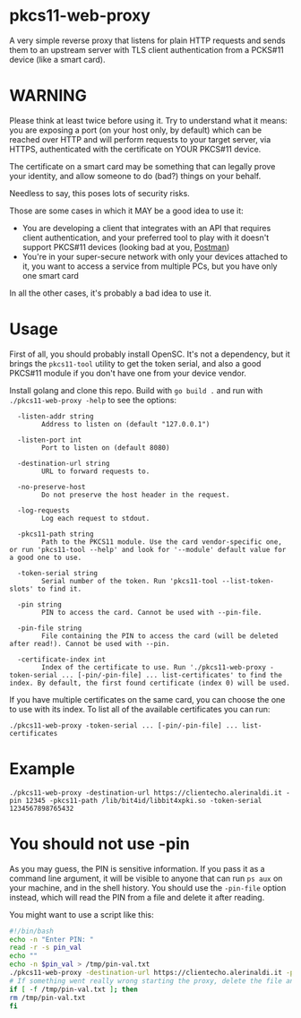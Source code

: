 # pkcs11-web-proxy

A very simple reverse proxy that listens for plain HTTP requests and sends them to an upstream server with TLS client authentication from a PCKS#11 device (like a smart card).

# WARNING

Please think at least twice before using it. Try to understand what it means: you are exposing a port (on your host only, by default)
which can be reached over HTTP and will perform requests to your target server, via HTTPS, authenticated with the certificate on YOUR PKCS#11 device.

The certificate on a smart card may be something that can legally prove your identity, and allow someone to do (bad?) things on your behalf.

Needless to say, this poses lots of security risks.

Those are some cases in which it MAY be a good idea to use it:

- You are developing a client that integrates with an API that requires client authentication, and your preferred tool to play with it doesn't support PKCS#11 devices (looking bad at you, [Postman](https://github.com/postmanlabs/postman-app-support/issues/3789))
- You're in your super-secure network with only your devices attached to it, you want to access a service from multiple PCs, but you have only one smart card

In all the other cases, it's probably a bad idea to use it.

# Usage

First of all, you should probably install OpenSC. It's not a dependency, but it brings the `pkcs11-tool` utility to get the token serial, and also a good PKCS#11 module if you don't have one from your device vendor.

Install golang and clone this repo. Build with `go build .` and run with `./pkcs11-web-proxy -help` to see the options:

```
  -listen-addr string
    	Address to listen on (default "127.0.0.1")

  -listen-port int
    	Port to listen on (default 8080)

  -destination-url string
    	URL to forward requests to.

  -no-preserve-host
    	Do not preserve the host header in the request.

  -log-requests
    	Log each request to stdout.

  -pkcs11-path string
    	Path to the PKCS11 module. Use the card vendor-specific one, or run 'pkcs11-tool --help' and look for '--module' default value for a good one to use.

  -token-serial string
    	Serial number of the token. Run 'pkcs11-tool --list-token-slots' to find it.

  -pin string
    	PIN to access the card. Cannot be used with --pin-file.

  -pin-file string
    	File containing the PIN to access the card (will be deleted after read!). Cannot be used with --pin.

  -certificate-index int
    	Index of the certificate to use. Run './pkcs11-web-proxy -token-serial ... [-pin/-pin-file] ... list-certificates' to find the index. By default, the first found certificate (index 0) will be used.
```

If you have multiple certificates on the same card, you can choose the one to use with its index. To list all of the available certificates you can run:

```
./pkcs11-web-proxy -token-serial ... [-pin/-pin-file] ... list-certificates
```

# Example

```
./pkcs11-web-proxy -destination-url https://clientecho.alerinaldi.it -pin 12345 -pkcs11-path /lib/bit4id/libbit4xpki.so -token-serial 1234567898765432
```

# You should not use -pin

As you may guess, the PIN is sensitive information. If you pass it as a command line argument, it will be visible to anyone that can run `ps aux` on your machine, and in the shell history.
You should use the `-pin-file` option instead, which will read the PIN from a file and delete it after reading.

You might want to use a script like this:

```sh
#!/bin/bash
echo -n "Enter PIN: "
read -r -s pin_val
echo ""
echo -n $pin_val > /tmp/pin-val.txt
./pkcs11-web-proxy -destination-url https://clientecho.alerinaldi.it -pin-file /tmp/pin-val.txt -pkcs11-path /lib/bit4id/libbit4xpki.so -token-serial 1234567898765432
# If something went really wrong starting the proxy, delete the file anyway
if [ -f /tmp/pin-val.txt ]; then
rm /tmp/pin-val.txt
fi
```
